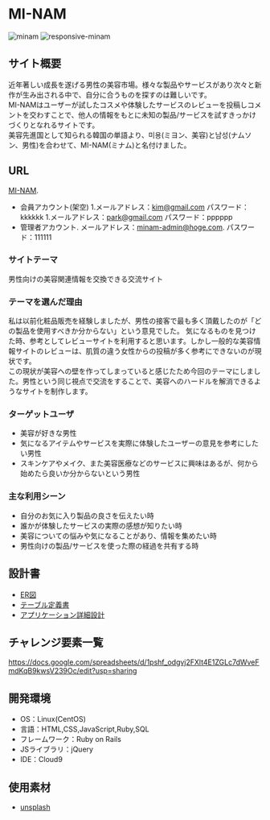 # MI-NAM
![minam](https://user-images.githubusercontent.com/88307473/143388555-c32280fb-3407-41e3-9323-215fc545f1cd.png)
![responsive-minam](https://user-images.githubusercontent.com/88307473/143388703-8772d431-d5dc-42bb-8329-e6a7fd5eebba.png)

## サイト概要
近年著しい成長を遂げる男性の美容市場。様々な製品やサービスがあり次々と新作が生み出される中で、自分に合うものを探すのは難しいです。  
MI-NAMはユーザーが試したコスメや体験したサービスのレビューを投稿しコメントを交わすことで、他人の情報をもとに未知の製品/サービスを試すきっかけづくりとなれるサイトです。  
美容先進国として知られる韓国の単語より、미용(ミヨン、美容)と남성(ナムソン、男性)を合わせて、MI-NAM(ミナム)と名付けました。

## URL
[MI-NAM](http://18.180.224.99/). 
- 会員アカウント(架空)
  1.メールアドレス：kim@gmail.com
    パスワード：kkkkkk
  1.メールアドレス：park@gmail.com
    パスワード：pppppp
- 管理者アカウント. 
  メールアドレス：minam-admin@hoge.com. 
  パスワード：111111

### サイトテーマ
男性向けの美容関連情報を交換できる交流サイト

### テーマを選んだ理由
私は以前化粧品販売を経験しましたが、男性の接客で最も多く頂戴したのが「どの製品を使用すべきか分からない」という意見でした。
気になるものを見つけた時、参考としてレビューサイトを利用すると思います。しかし一般的な美容情報サイトのレビューは、肌質の違う女性からの投稿が多く参考にできないのが現状です。  
この現状が美容への壁を作ってしまっていると感じたため今回のテーマにしました。男性という同じ視点で交流をすることで、美容へのハードルを解消できるようなサイトを制作します。

### ターゲットユーザ
- 美容が好きな男性
- 気になるアイテムやサービスを実際に体験したユーザーの意見を参考にしたい男性
- スキンケアやメイク、また美容医療などのサービスに興味はあるが、何から始めたら良いか分からないという男性

### 主な利用シーン
- 自分のお気に入り製品の良さを伝えたい時
- 誰かが体験したサービスの実際の感想が知りたい時
- 美容についての悩みや気になることがあり、情報を集めたい時
- 男性向けの製品/サービスを使った際の経過を共有する時

## 設計書
- [ER図](https://drive.google.com/file/d/1854Ahzt8Wa5VZD6K63XXckEhZB2yn_Gk/view?usp=sharing)
- [テーブル定義書](https://docs.google.com/spreadsheets/d/1gGl4lP8dw79bHpRW_bITQzyknHJLB1Yr7jK7Tkv9kTg/edit?usp=sharing)
- [アプリケーション詳細設計](https://docs.google.com/spreadsheets/d/1m_Ivz8S8MI5rbcyxV4qxJyjcipN8SR3XA7mzTaHoQxs/edit?usp=sharing)

## チャレンジ要素一覧
https://docs.google.com/spreadsheets/d/1pshf_odgvj2FXlt4E1ZGLc7dWveFmdKqB9kwsV239Oc/edit?usp=sharing

## 開発環境
- OS：Linux(CentOS)
- 言語：HTML,CSS,JavaScript,Ruby,SQL
- フレームワーク：Ruby on Rails
- JSライブラリ：jQuery
- IDE：Cloud9

## 使用素材
- [unsplash](https://unsplash.com/)
